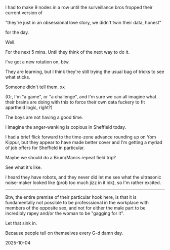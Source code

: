 I had to make 9 nodes in a row until the surveillance bros fropped their current version of  

"they're just in an obsessional love story, we didn't twin their data, honest"  

for the day.  

Well.  

For the next 5 mins. Until they think of the next way to do it.  

I've got a new rotation on, btw.  

They are learning, but I think they're still trying the usual bag of tricks to see what sticks.  

Someone didn't tell them. xx

(Or, I'm "a game", or "a challenge", and I'm sure we can all imagine what their brains are doing with this to force their own data fuckery to fit apartheid logic, right?)  

The boys are not having a good time.  

I imagine the anger-wanking is copious in Sheffield today.  

I had a brief flick forward to the time-zone advance rounding up on Yom Kippur, but they appear to have made better cover and I'm getting a myriad of job offers for Sheffield in particular.  

Maybe we should do a Brum/Mancs repeat field trip?  

See what it's like.  

I heard they have robots, and they never did let me see what the ultrasonic noise-maker looked like (prob too much jizz in it idk), so I'm rather excited.  

---

Btw, the entire premise of their particular hook here, is that it is fundamentally not possible to be professsional in the workplace with members of the opposite sex, and not for either the male part to be incredibly rapey and/or the woman to be "gagging for it".  

Let that sink in.  

Because people tell on themselves every G-d damn day.  

2025-10-04
